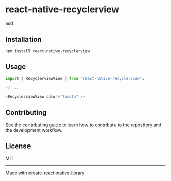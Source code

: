 # react-native-recyclerview

asd

## Installation

```sh
npm install react-native-recyclerview
```

## Usage

```js
import { RecyclerviewView } from "react-native-recyclerview";

// ...

<RecyclerviewView color="tomato" />
```

## Contributing

See the [contributing guide](CONTRIBUTING.md) to learn how to contribute to the repository and the development workflow.

## License

MIT

---

Made with [create-react-native-library](https://github.com/callstack/react-native-builder-bob)
